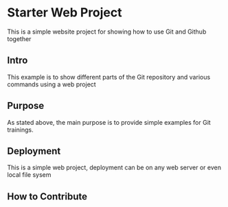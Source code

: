# Starter Web Project

This is a simple website project for showing how to use Git and Github together

## Intro

This example is to show different parts of the Git repository and various commands using a web project

## Purpose

As stated above, the main purpose is to provide simple examples for Git trainings.

## Deployment

This is a simple web project, deployment can be on any web server or even local file sysem

## How to Contribute

